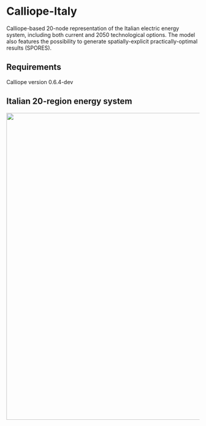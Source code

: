 # Calliope-Italy
Calliope-based 20-node representation of the Italian electric energy system, including both current and 2050 technological options.
The model also features the possibility to generate spatially-explicit practically-optimal results (SPORES).

## Requirements
Calliope version 0.6.4-dev

## Italian 20-region energy system

<img src="https://github.com/FLomb/Calliope-Italy/blob/master/Italy%20map%2020-node.jpg" width="800">
